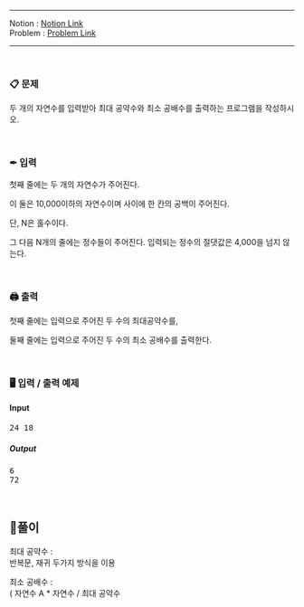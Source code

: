 
***
Notion : [Notion Link](https://west-pineapple-c4d.notion.site/d7f4de2205ba44ec8cd0986efc49ef8e)  
Problem : [Problem Link](https://www.acmicpc.net/problem/2609)
***



<br/>

### 📋 문제

두 개의 자연수를 입력받아 최대 공약수와 최소 공배수를 출력하는 프로그램을 작성하시오.  

<br/>

### ✒ 입력

첫째 줄에는 두 개의 자연수가 주어진다.  

이 둘은 10,000이하의 자연수이며 사이에 한 칸의 공백이 주어진다.    

단, N은 홀수이다.  

그 다음 N개의 줄에는 정수들이 주어진다. 입력되는 정수의 절댓값은 4,000을 넘지 않는다.  

<br/>

### 🖨 출력

첫째 줄에는 입력으로 주어진 두 수의 최대공약수를,  

둘째 줄에는 입력으로 주어진 두 수의 최소 공배수를 출력한다.  

<br/>

### 🖥 입력 / 출력 예제

#### Input
<pre>
24 18
</pre>

##### Output
<pre>
6
72
</pre>

<br/>

## 🌈풀이

최대 공약수 :  
반복문, 재귀 두가지 방식을 이용  

최소 공배수 :  
( 자연수 A * 자연수  / 최대 공약수  
